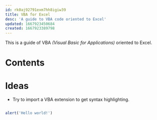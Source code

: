 ```yaml
---
id: rk0aj92791exm7hh8igiw39
title: VBA for Excel
desc: 'A guide to VBA code oriented to Excel'
updated: 1667923450684
created: 1667923389798
---
```


This is a guide of VBA _(Visual Basic for Applications)_ oriented to Excel.

# Contents

# Ideas

- Try to import a VBA extension to get syntax highlighting.


```javascript

alert('Hello world!')
```
